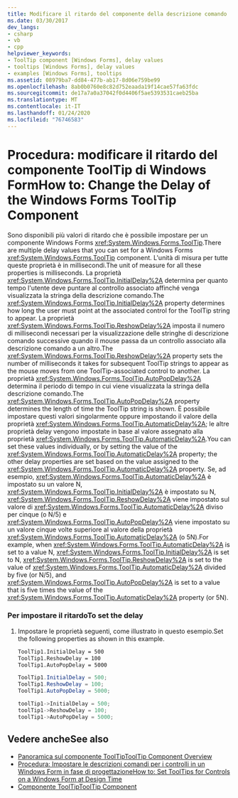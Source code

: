```yaml
---
title: Modificare il ritardo del componente della descrizione comando
ms.date: 03/30/2017
dev_langs:
- csharp
- vb
- cpp
helpviewer_keywords:
- ToolTip component [Windows Forms], delay values
- tooltips [Windows Forms], delay values
- examples [Windows Forms], tooltips
ms.assetid: 08979ba7-dd84-477b-ab17-8d06e759be99
ms.openlocfilehash: 8ab0b0760e8c82d752eaada19f14cae57fa63fdc
ms.sourcegitcommit: de17a7a0a37042f0d4406f5ae5393531caeb25ba
ms.translationtype: MT
ms.contentlocale: it-IT
ms.lasthandoff: 01/24/2020
ms.locfileid: "76746583"
---
```

# <a name="how-to-change-the-delay-of-the-windows-forms-tooltip-component"></a><span data-ttu-id="3f33d-102">Procedura: modificare il ritardo del componente ToolTip di Windows Form</span><span class="sxs-lookup"><span data-stu-id="3f33d-102">How to: Change the Delay of the Windows Forms ToolTip Component</span></span>
<span data-ttu-id="3f33d-103">Sono disponibili più valori di ritardo che è possibile impostare per un componente Windows Forms <xref:System.Windows.Forms.ToolTip>.</span><span class="sxs-lookup"><span data-stu-id="3f33d-103">There are multiple delay values that you can set for a Windows Forms <xref:System.Windows.Forms.ToolTip> component.</span></span> <span data-ttu-id="3f33d-104">L'unità di misura per tutte queste proprietà è in millisecondi.</span><span class="sxs-lookup"><span data-stu-id="3f33d-104">The unit of measure for all these properties is milliseconds.</span></span> <span data-ttu-id="3f33d-105">La proprietà <xref:System.Windows.Forms.ToolTip.InitialDelay%2A> determina per quanto tempo l'utente deve puntare al controllo associato affinché venga visualizzata la stringa della descrizione comando.</span><span class="sxs-lookup"><span data-stu-id="3f33d-105">The <xref:System.Windows.Forms.ToolTip.InitialDelay%2A> property determines how long the user must point at the associated control for the ToolTip string to appear.</span></span> <span data-ttu-id="3f33d-106">La proprietà <xref:System.Windows.Forms.ToolTip.ReshowDelay%2A> imposta il numero di millisecondi necessari per la visualizzazione delle stringhe di descrizione comando successive quando il mouse passa da un controllo associato alla descrizione comando a un altro.</span><span class="sxs-lookup"><span data-stu-id="3f33d-106">The <xref:System.Windows.Forms.ToolTip.ReshowDelay%2A> property sets the number of milliseconds it takes for subsequent ToolTip strings to appear as the mouse moves from one ToolTip-associated control to another.</span></span> <span data-ttu-id="3f33d-107">La proprietà <xref:System.Windows.Forms.ToolTip.AutoPopDelay%2A> determina il periodo di tempo in cui viene visualizzata la stringa della descrizione comando.</span><span class="sxs-lookup"><span data-stu-id="3f33d-107">The <xref:System.Windows.Forms.ToolTip.AutoPopDelay%2A> property determines the length of time the ToolTip string is shown.</span></span> <span data-ttu-id="3f33d-108">È possibile impostare questi valori singolarmente oppure impostando il valore della proprietà <xref:System.Windows.Forms.ToolTip.AutomaticDelay%2A>; le altre proprietà delay vengono impostate in base al valore assegnato alla proprietà <xref:System.Windows.Forms.ToolTip.AutomaticDelay%2A>.</span><span class="sxs-lookup"><span data-stu-id="3f33d-108">You can set these values individually, or by setting the value of the <xref:System.Windows.Forms.ToolTip.AutomaticDelay%2A> property; the other delay properties are set based on the value assigned to the <xref:System.Windows.Forms.ToolTip.AutomaticDelay%2A> property.</span></span> <span data-ttu-id="3f33d-109">Se, ad esempio, <xref:System.Windows.Forms.ToolTip.AutomaticDelay%2A> è impostato su un valore N, <xref:System.Windows.Forms.ToolTip.InitialDelay%2A> è impostato su N, <xref:System.Windows.Forms.ToolTip.ReshowDelay%2A> viene impostato sul valore di <xref:System.Windows.Forms.ToolTip.AutomaticDelay%2A> diviso per cinque (o N/5) e <xref:System.Windows.Forms.ToolTip.AutoPopDelay%2A> viene impostato su un valore cinque volte superiore al valore della proprietà <xref:System.Windows.Forms.ToolTip.AutomaticDelay%2A> (o 5N).</span><span class="sxs-lookup"><span data-stu-id="3f33d-109">For example, when <xref:System.Windows.Forms.ToolTip.AutomaticDelay%2A> is set to a value N, <xref:System.Windows.Forms.ToolTip.InitialDelay%2A> is set to N, <xref:System.Windows.Forms.ToolTip.ReshowDelay%2A> is set to the value of <xref:System.Windows.Forms.ToolTip.AutomaticDelay%2A> divided by five (or N/5), and <xref:System.Windows.Forms.ToolTip.AutoPopDelay%2A> is set to a value that is five times the value of the <xref:System.Windows.Forms.ToolTip.AutomaticDelay%2A> property (or 5N).</span></span>  
  
### <a name="to-set-the-delay"></a><span data-ttu-id="3f33d-110">Per impostare il ritardo</span><span class="sxs-lookup"><span data-stu-id="3f33d-110">To set the delay</span></span>  
  
1. <span data-ttu-id="3f33d-111">Impostare le proprietà seguenti, come illustrato in questo esempio.</span><span class="sxs-lookup"><span data-stu-id="3f33d-111">Set the following properties as shown in this example.</span></span>  
  
    ```vb  
    ToolTip1.InitialDelay = 500  
    ToolTip1.ReshowDelay = 100  
    ToolTip1.AutoPopDelay = 5000  
    ```  
  
    ```csharp  
    ToolTip1.InitialDelay = 500;  
    ToolTip1.ReshowDelay = 100;  
    ToolTip1.AutoPopDelay = 5000;  
    ```  
  
    ```cpp  
    toolTip1->InitialDelay = 500;  
    toolTip1->ReshowDelay = 100;  
    toolTip1->AutoPopDelay = 5000;  
    ```  
  
## <a name="see-also"></a><span data-ttu-id="3f33d-112">Vedere anche</span><span class="sxs-lookup"><span data-stu-id="3f33d-112">See also</span></span>

- [<span data-ttu-id="3f33d-113">Panoramica sul componente ToolTip</span><span class="sxs-lookup"><span data-stu-id="3f33d-113">ToolTip Component Overview</span></span>](tooltip-component-overview-windows-forms.md)
- [<span data-ttu-id="3f33d-114">Procedura: Impostare le descrizioni comandi per i controlli in un Windows Form in fase di progettazione</span><span class="sxs-lookup"><span data-stu-id="3f33d-114">How to: Set ToolTips for Controls on a Windows Form at Design Time</span></span>](how-to-set-tooltips-for-controls-on-a-windows-form-at-design-time.md)
- [<span data-ttu-id="3f33d-115">Componente ToolTip</span><span class="sxs-lookup"><span data-stu-id="3f33d-115">ToolTip Component</span></span>](tooltip-component-windows-forms.md)
